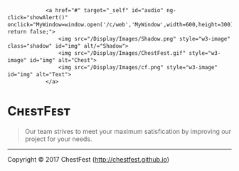                 <a href="#" target="_self" id="audio" ng-click="showAlert()" onclick="MyWindow=window.open('/c/web','MyWindow',width=600,height=300); return false;">
                    <img src="/Display/Images/Shadow.png" style="w3-image" class="shadow" id="img" alt/="Shadow">
                    <img src="/Display/Images/ChestFest.gif" style="w3-image" id="img" alt="Chest">
                    <img src="/Display/Images/cf.png" style="w3-image" id="img" alt="Text">
                </a>

</body>

</html>


CʜᴇsᴛFᴇsᴛ
=============
>Our team strives to meet your maximum satisfication by improving our project for your needs. 
---------
Copyright © 2017 ChestFest (http://chestfest.github.io)

